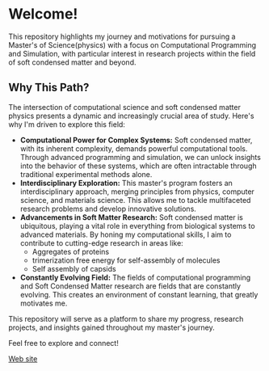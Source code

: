 # Welcome!

This repository highlights my journey and motivations for pursuing a Master's of Science(physics) with a focus on Computational Programming and Simulation, with particular interest in research projects within the field of soft condensed matter and beyond.

## Why This Path?

The intersection of computational science and soft condensed matter physics presents a dynamic and increasingly crucial area of study. Here's why I'm driven to explore this field:

* **Computational Power for Complex Systems:** Soft condensed matter, with its inherent complexity, demands powerful computational tools. Through advanced programming and simulation, we can unlock insights into the behavior of these systems, which are often intractable through traditional experimental methods alone.
* **Interdisciplinary Exploration:** This master's program fosters an interdisciplinary approach, merging principles from physics, computer science, and materials science. This allows me to tackle multifaceted research problems and develop innovative solutions.
* **Advancements in Soft Matter Research:** Soft condensed matter is ubiquitous, playing a vital role in everything from biological systems to advanced materials. By honing my computational skills, I aim to contribute to cutting-edge research in areas like:
    * Aggregates of proteins
    * trimerization free energy for self-assembly of molecules
    * Self assembly of capsids
* **Constantly Evolving Field:** The fields of computational programming and Soft Condensed Matter research are fields that are constantly evolving. This creates an environment of constant learning, that greatly motivates me.

This repository will serve as a platform to share my progress, research projects, and insights gained throughout my master's journey.

Feel free to explore and connect!

[Web site](https://eeceron.github.io/Eduardo-CG/main.html)

<!---
eeceron/eeceron is a ✨ special ✨ repository because its `README.md` (this file) appears on your GitHub profile.
You can click the Preview link to take a look at your changes.
--->
